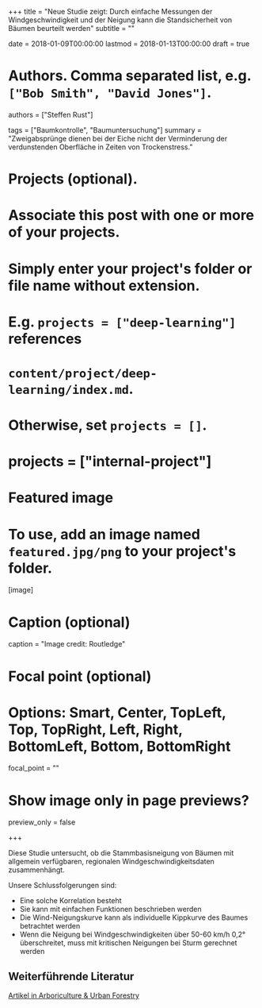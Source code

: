 +++
title = "Neue Studie zeigt: Durch einfache Messungen der Windgeschwindigkeit und der Neigung kann die Standsicherheit von Bäumen beurteilt werden"
subtitle = ""

date = 2018-01-09T00:00:00
lastmod = 2018-01-13T00:00:00
draft = true

# Authors. Comma separated list, e.g. `["Bob Smith", "David Jones"]`.
authors = ["Steffen Rust"]

tags = ["Baumkontrolle", "Baumuntersuchung"]
summary = "Zweigabsprünge dienen bei der Eiche nicht der Verminderung der verdunstenden Oberfläche in Zeiten von Trockenstress."

# Projects (optional).
#   Associate this post with one or more of your projects.
#   Simply enter your project's folder or file name without extension.
#   E.g. `projects = ["deep-learning"]` references 
#   `content/project/deep-learning/index.md`.
#   Otherwise, set `projects = []`.
# projects = ["internal-project"]

# Featured image
# To use, add an image named `featured.jpg/png` to your project's folder. 
[image]
  # Caption (optional)
  caption = "Image credit: Routledge"

  # Focal point (optional)
  # Options: Smart, Center, TopLeft, Top, TopRight, Left, Right, BottomLeft, Bottom, BottomRight
  focal_point = ""

  # Show image only in page previews?
  preview_only = false

+++

Diese Studie untersucht, ob die Stammbasisneigung von Bäumen mit
allgemein verfügbaren, regionalen Windgeschwindigkeitsdaten
zusammenhängt.

Unsere Schlussfolgerungen sind:

-   Eine solche Korrelation besteht
-   Sie kann mit einfachen Funktionen beschrieben werden
-   Die Wind-Neigungskurve kann als individuelle Kippkurve des Baumes
    betrachtet werden
-   Wenn die Neigung bei Windgeschwindigkeiten über 50-60 km/h 0,2°
    überschreitet, muss mit kritischen Neigungen bei Sturm gerechnet
    werden

Weiterführende Literatur
------------------------

[Artikel in Arboriculture & Urban
Forestry](http://www.isa-arbor.com/education/publications/auf.aspx)
